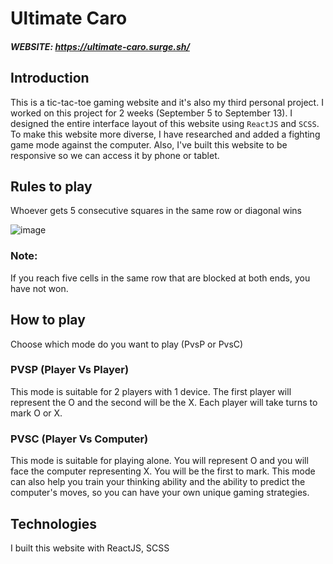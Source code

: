 # Ultimate Caro

##### WEBSITE: https://ultimate-caro.surge.sh/

## Introduction

This is a tic-tac-toe gaming website and it's also my third personal project. I worked on this project for 2 weeks (September 5 to September 13). I designed the entire interface layout of this website using `ReactJS` and `SCSS`. To make this website more diverse, I have researched and added a fighting game mode against the computer. Also, I've built this website to be responsive so we can access it by phone or tablet.

## Rules to play

Whoever gets 5 consecutive squares in the same row or diagonal wins

![image](https://user-images.githubusercontent.com/108577140/190085890-c4f2ca7d-4aa7-4762-8d55-3a557e935e1d.png)

### Note: 
If you reach five cells in the same row that are blocked at both ends, you have not won.

## How to play

Choose which mode do you want to play (PvsP or PvsC)

### PVSP (Player Vs Player)

This mode is suitable for 2 players with 1 device. The first player will represent the O and the second will be the X. Each player will take turns to mark O or X.

### PVSC (Player Vs Computer)

This mode is suitable for playing alone. You will represent O and you will face the computer representing X. You will be the first to mark. This mode can also help you train your thinking ability and the ability to predict the computer's moves, so you can have your own unique gaming strategies.

## Technologies

I built this website with ReactJS, SCSS
